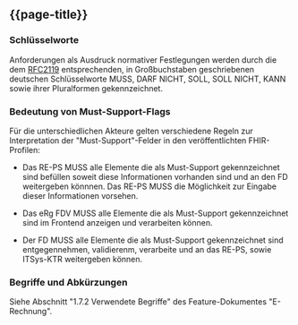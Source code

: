 ## {{page-title}}

### Schlüsselworte

Anforderungen als Ausdruck normativer Festlegungen werden durch die dem [RFC2119](https://tools.ietf.org/html/rfc2119) entsprechenden, in Großbuchstaben geschriebenen deutschen Schlüsselworte MUSS, DARF NICHT, SOLL, SOLL NICHT, KANN sowie ihrer Pluralformen gekennzeichnet.

### Bedeutung von Must-Support-Flags

Für die unterschiedlichen Akteure gelten verschiedene Regeln zur Interpretation der "Must-Support"-Felder in den veröffentlichten FHIR-Profilen:

* Das RE-PS MUSS alle Elemente die als Must-Support gekennzeichnet sind befüllen soweit diese Informationen vorhanden sind und an den FD weitergeben könnnen. Das RE-PS MUSS die Möglichkeit zur Eingabe dieser Informationen vorsehen.

* Das eRg FDV MUSS alle Elemente die als Must-Support gekennzeichnet sind im Frontend anzeigen und verarbeiten können.

* Der FD MUSS alle Elemente die als Must-Support gekennzeichnet sind entgegennehmen, validierenm, verarbeite und an das RE-PS, sowie ITSys-KTR weitergeben können.

### Begriffe und Abkürzungen

Siehe Abschnitt "1.7.2 Verwendete Begriffe" des Feature-Dokumentes "E-Rechnung".